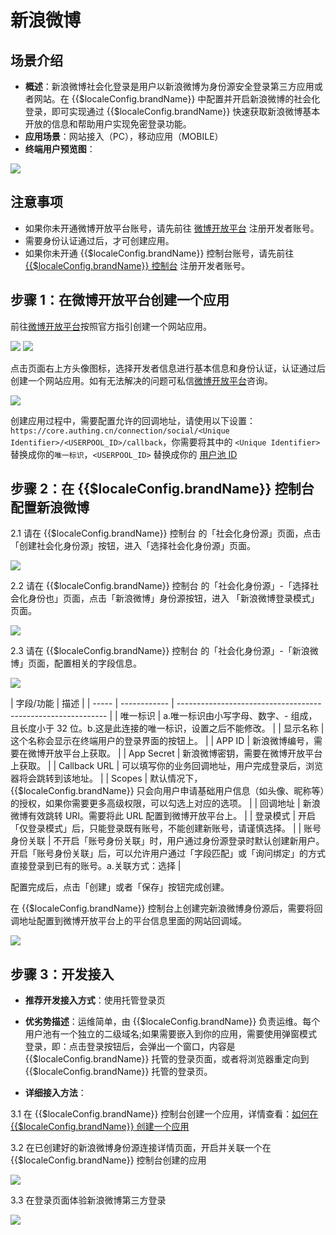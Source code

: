 # 新浪微博

<LastUpdated/>

## 场景介绍

- **概述**：新浪微博社会化登录是用户以新浪微博为身份源安全登录第三方应用或者网站。在 {{$localeConfig.brandName}} 中配置并开启新浪微博的社会化登录，即可实现通过 {{$localeConfig.brandName}} 快速获取新浪微博基本开放的信息和帮助用户实现免密登录功能。
- **应用场景**：网站接入（PC），移动应用（MOBILE）
- **终端用户预览图**：

<img src="./images/weibo_0.png" >

## 注意事项

- 如果你未开通微博开放平台账号，请先前往 [微博开放平台](https://open.weibo.com/connect) 注册开发者账号。
- 需要身份认证通过后，才可创建应用。
- 如果你未开通 {{$localeConfig.brandName}} 控制台账号，请先前往 [{{$localeConfig.brandName}} 控制台](https://authing.cn/) 注册开发者账号。


## 步骤 1：在微博开放平台创建一个应用

前往[微博开放平台](https://open.weibo.com/connect)按照官方指引创建一个网站应用。

<img src="./images/weibo_2.png" >
<img src="./images/weibo_7.png" >


点击页面右上方头像图标，选择开发者信息进行基本信息和身份认证，认证通过后创建一个网站应用。如有无法解决的问题可私信[微博开放平台](https://weibo.com/1904178193)咨询。

<img src="./images/weibo_1.png" >

创建应用过程中，需要配置允许的回调地址，请使用以下设置：`https://core.authing.cn/connection/social/<Unique Identifier>/<USERPOOL_ID>/callback`，你需要将其中的 `<Unique Identifier>` 替换成你的`唯一标识`，`<USERPOOL_ID>` 替换成你的 [用户池 ID](/guides/faqs/get-userpool-id-and-secret.md)


## 步骤 2：在 {{$localeConfig.brandName}} 控制台配置新浪微博

2.1 请在 {{$localeConfig.brandName}}  控制台 的「社会化身份源」页面，点击「创建社会化身份源」按钮，进入「选择社会化身份源」页面。

<img src="./images/weibo_3.png" >

2.2 请在  {{$localeConfig.brandName}}  控制台 的「社会化身份源」-「选择社会化身份也」页面，点击「新浪微博」身份源按钮，进入 「新浪微博登录模式」页面。

<img src="./images/weibo_4.png" >

2.3 请在  {{$localeConfig.brandName}}  控制台 的「社会化身份源」-「新浪微博」页面，配置相关的字段信息。

<img src="./images/weibo_5.png" >

| 字段/功能    | 描述                                                         |
| ----- | ------------ | ------------------------------------------------------------ |
| 唯一标识     | a.唯一标识由小写字母、数字、- 组成，且长度小于 32 位。b.这是此连接的唯一标识，设置之后不能修改。 |
| 显示名称     | 这个名称会显示在终端用户的登录界面的按钮上。                 |
| APP ID      | 新浪微博编号，需要在微博开放平台上获取。                  |
| App Secret   | 新浪微博密钥，需要在微博开放平台上获取。                   |
| Callback URL     | 可以填写你的业务回调地址，用户完成登录后，浏览器将会跳转到该地址。 |
| Scopes     | 默认情况下，{{$localeConfig.brandName}} 只会向用户申请基础用户信息（如头像、昵称等）的授权，如果你需要更多高级权限，可以勾选上对应的选项。 |
| 回调地址     | 新浪微博有效跳转 URI。需要将此 URL 配置到微博开放平台上。 |
| 登录模式     | 开启「仅登录模式」后，只能登录既有账号，不能创建新账号，请谨慎选择。 |
| 账号身份关联 | 不开启「账号身份关联」时，用户通过身份源登录时默认创建新用户。开启「账号身份关联」后，可以允许用户通过「字段匹配」或「询问绑定」的方式直接登录到已有的账号。a.关联方式：选择 |

配置完成后，点击「创建」或者「保存」按钮完成创建。

在 {{$localeConfig.brandName}} 控制台上创建完新浪微博身份源后，需要将回调地址配置到微博开放平台上的平台信息里面的网站回调域。

<img src="./images/weibo_6.png" >


## 步骤 3：开发接入

- **推荐开发接入方式**：使用托管登录页

- **优劣势描述**：运维简单，由 {{$localeConfig.brandName}} 负责运维。每个用户池有一个独立的二级域名;如果需要嵌入到你的应用，需要使用弹窗模式登录，即：点击登录按钮后，会弹出一个窗口，内容是 {{$localeConfig.brandName}} 托管的登录页面，或者将浏览器重定向到 {{$localeConfig.brandName}} 托管的登录页。

- **详细接入方法**：

3.1 在 {{$localeConfig.brandName}} 控制台创建一个应用，详情查看：[如何在 {{$localeConfig.brandName}} 创建一个应用](/guides/app-new/create-app/create-app.md)

3.2 在已创建好的新浪微博身份源连接详情页面，开启并关联一个在 {{$localeConfig.brandName}} 控制台创建的应用

<img src="./images/weibo_8.png" >

3.3 在登录页面体验新浪微博第三方登录

<img src="./images/weibo_9.png" >
